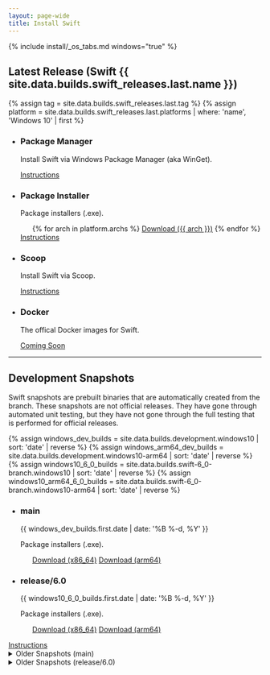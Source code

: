 ```yaml
---
layout: page-wide
title: Install Swift
---
```


{% include install/_os_tabs.md windows="true" %}

## Latest Release (Swift {{ site.data.builds.swift_releases.last.name }})

{% assign tag = site.data.builds.swift_releases.last.tag %}
{% assign platform = site.data.builds.swift_releases.last.platforms | where: 'name', 'Windows 10' | first %}

<ul class="grid-level-0 grid-layout-2-column">
  <li class="grid-level-1">
    <h3>Package Manager</h3>
    <p class="description">
      Install Swift via Windows Package Manager (aka WinGet).
    </p>
    <a href="/install/windows/winget" class="cta-secondary">Instructions</a>
  </li>
  <li class="grid-level-1">
    <h3>Package Installer</h3>
    <p class="description">
      Package installers (.exe).
    </p>
    <ul class="grid-level-0 grid-layout-2-column">
      {% for arch in platform.archs %}
      <a href="https://download.swift.org/{{ tag | downcase }}/windows10{% if arch != "x86_64" %}-{{ arch }}{% endif %}/{{ tag }}/{{ tag }}-windows10{% if arch != "x86_64" %}-{{ arch }}{% endif %}.exe" class="cta-secondary">Download ({{ arch }})</a>
      {% endfor %}
    </ul>
    <a href="/install/windows/traditional" class="cta-secondary">Instructions</a>
  </li>
  <li class="grid-level-1">
    <h3>Scoop</h3>
    <p class="description">
      Install Swift via Scoop.
    </p>
    <a href="/install/windows/scoop" class="cta-secondary">Instructions</a>
  </li>
  <li class="grid-level-1">
    <h3>Docker</h3>
    <p class="description">
      The offical Docker images for Swift.
    </p>
    <a href="https://hub.docker.com/_/swift" class="cta-secondary external">Coming Soon</a>
  </li>
</ul>

<hr>

## Development Snapshots

Swift snapshots are prebuilt binaries that are automatically created from the branch. These snapshots are not official releases. They have gone through automated unit testing, but they have not gone through the full testing that is performed for official releases.

{% assign windows_dev_builds = site.data.builds.development.windows10 | sort: 'date' | reverse %}
{% assign windows_arm64_dev_builds = site.data.builds.development.windows10-arm64 | sort: 'date' | reverse %}
{% assign windows10_6_0_builds = site.data.builds.swift-6_0-branch.windows10 | sort: 'date' | reverse %}
{% assign windows10_arm64_6_0_builds = site.data.builds.swift-6_0-branch.windows10-arm64 | sort: 'date' | reverse %}


<ul class="grid-level-0 grid-layout-2-column">
  <li class="grid-level-1">
    <h3>main</h3>
    <p class="description" style="font-size: 14px;">
      <time datetime="{{ windows_dev_builds.first.date | date_to_xmlschema }}" title="{{ windows_dev_builds.first.date | date: '%B %-d, %Y %l:%M %p (%Z)' }}">{{ windows_dev_builds.first.date | date: '%B %-d, %Y' }}</time>
    </p>
    <p class="description">
      Package installers (.exe).
    </p>
    <ul class="grid-level-0 grid-layout-2-column">
      <a href="https://download.swift.org/development/windows10/{{ windows_dev_builds.first.dir }}/{{ windows_dev_builds.first.download }}" class="cta-secondary">Download (x86_64)</a>
      <a href="https://download.swift.org/development/windows10-arm64/{{ windows_arm64_dev_builds.first.dir }}/{{ windows_arm64_dev_builds.first.download }}" class="cta-secondary">Download (arm64)</a>
    </ul>
  </li>
  <li class="grid-level-1">
    <h3>release/6.0</h3>
    <p class="description" style="font-size: 14px;">
      <time datetime="{{ windows10_6_0_builds.first.date | date_to_xmlschema }}" title="{{ windows10_6_0_builds.first.date | date: '%B %-d, %Y %l:%M %p (%Z)' }}">{{ windows10_6_0_builds.first.date | date: '%B %-d, %Y' }}</time>
    </p>
    <p class="description">
      Package installers (.exe).
    </p>
    <ul class="grid-level-0 grid-layout-2-column">
      <a href="https://download.swift.org/swift-6.0-branch/windows10/{{ windows10_6_0_builds.first.dir }}/{{ windows10_6_0_builds.first.download }}" class="cta-secondary">Download (x86_64)</a>
      <a href="https://download.swift.org/swift-6.0-branch/windows10-arm64/{{ windows10_arm64_6_0_builds.first.dir }}/{{ windows10_arm64_6_0_builds.first.download }}" class="cta-secondary">Download (arm64)</a>
    </ul>
  </li>
</ul>
<a href="/install/windows/traditional/" class="cta-secondary">Instructions</a>
<details class="download" style="margin-bottom: 0;">
  <summary>Older Snapshots (main)</summary>
  {% include install/_older_snapshots.md builds=windows_dev_builds name="windows" platform_dir="windows10" branch_dir="development" %}
</details>
<details class="download" style="margin-bottom: 0;">
  <summary>Older Snapshots (release/6.0)</summary>
  {% include install/_older_snapshots.md builds=windows10_6_0_builds name="windows" platform_dir="windows10" branch_dir="swift-6.0-branch" %}
</details>
